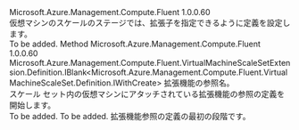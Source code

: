 <Type Name="IWithExtension" FullName="Microsoft.Azure.Management.Compute.Fluent.VirtualMachineScaleSet.Definition.IWithExtension">
  <TypeSignature Language="C#" Value="public interface IWithExtension" />
  <TypeSignature Language="ILAsm" Value=".class public interface auto ansi abstract IWithExtension" />
  <TypeSignature Language="DocId" Value="T:Microsoft.Azure.Management.Compute.Fluent.VirtualMachineScaleSet.Definition.IWithExtension" />
  <TypeSignature Language="VB.NET" Value="Public Interface IWithExtension" />
  <TypeSignature Language="F#" Value="type IWithExtension = interface" />
  <AssemblyInfo>
    <AssemblyName>Microsoft.Azure.Management.Compute.Fluent</AssemblyName>
    <AssemblyVersion>1.0.0.60</AssemblyVersion>
  </AssemblyInfo>
  <Interfaces />
  <Docs>
    <summary>
            仮想マシンのスケールのステージでは、拡張子を指定できるように定義を設定します。
            </summary>
    <remarks>To be added.</remarks>
  </Docs>
  <Members>
    <Member MemberName="DefineNewExtension">
      <MemberSignature Language="C#" Value="public Microsoft.Azure.Management.Compute.Fluent.VirtualMachineScaleSetExtension.Definition.IBlank&lt;Microsoft.Azure.Management.Compute.Fluent.VirtualMachineScaleSet.Definition.IWithCreate&gt; DefineNewExtension (string name);" />
      <MemberSignature Language="ILAsm" Value=".method public hidebysig newslot virtual instance class Microsoft.Azure.Management.Compute.Fluent.VirtualMachineScaleSetExtension.Definition.IBlank`1&lt;class Microsoft.Azure.Management.Compute.Fluent.VirtualMachineScaleSet.Definition.IWithCreate&gt; DefineNewExtension(string name) cil managed" />
      <MemberSignature Language="DocId" Value="M:Microsoft.Azure.Management.Compute.Fluent.VirtualMachineScaleSet.Definition.IWithExtension.DefineNewExtension(System.String)" />
      <MemberSignature Language="VB.NET" Value="Public Function DefineNewExtension (name As String) As IBlank(Of IWithCreate)" />
      <MemberSignature Language="F#" Value="abstract member DefineNewExtension : string -&gt; Microsoft.Azure.Management.Compute.Fluent.VirtualMachineScaleSetExtension.Definition.IBlank&lt;Microsoft.Azure.Management.Compute.Fluent.VirtualMachineScaleSet.Definition.IWithCreate&gt;" Usage="iWithExtension.DefineNewExtension name" />
      <MemberType>Method</MemberType>
      <AssemblyInfo>
        <AssemblyName>Microsoft.Azure.Management.Compute.Fluent</AssemblyName>
        <AssemblyVersion>1.0.0.60</AssemblyVersion>
      </AssemblyInfo>
      <ReturnValue>
        <ReturnType>Microsoft.Azure.Management.Compute.Fluent.VirtualMachineScaleSetExtension.Definition.IBlank&lt;Microsoft.Azure.Management.Compute.Fluent.VirtualMachineScaleSet.Definition.IWithCreate&gt;</ReturnType>
      </ReturnValue>
      <Parameters>
        <Parameter Name="name" Type="System.String" />
      </Parameters>
      <Docs>
        <param name="name">拡張機能の参照名。</param>
        <summary>
            スケール セット内の仮想マシンにアタッチされている拡張機能の参照の定義を開始します。
            </summary>
        <returns>To be added.</returns>
        <remarks>To be added.</remarks>
        <return>拡張機能参照の定義の最初の段階です。</return>
      </Docs>
    </Member>
  </Members>
</Type>